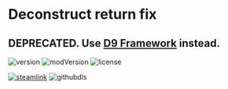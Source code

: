 # Deconstruct return fix
## DEPRECATED. Use [D9 Framework](https://github.com/dninemfive/d9framework) instead.
![version](https://img.shields.io/badge/RimWorld-1.0-orange.svg) ![modVersion](https://img.shields.io/github/v/release/dninemfive/deconstructreturnfix?color=brightgreen&label=Mod%20version) ![license](https://img.shields.io/badge/License-MIT-brightgreen.svg)

[![steamlink](https://raster.shields.io/steam/downloads/1543064443.png?color=blue&label=Workshop&logo=steam)](https://steamcommunity.com/sharedfiles/filedetails/?id=1543064443) ![githubdls](https://img.shields.io/github/downloads/dninemfive/deconstructreturnfix/total?color=blue&label=Github&logo=github)
